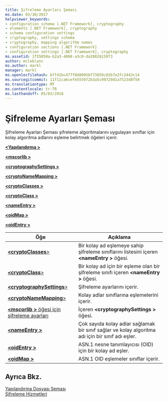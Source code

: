 ```yaml
---
title: Şifreleme Ayarları Şeması
ms.date: 03/30/2017
helpviewer_keywords:
- configuration schema [.NET Framework], cryptography
- elements [.NET Framework], cryptography
- schema configuration settings
- cryptography, settings schema
- cryptography, mapping algorithm names
- configuration sections [.NET Framework]
- configuration settings [.NET Framework], cryptography
ms.assetid: 1f55050a-b2a3-4868-a3c0-da20826150f3
author: mcleblanc
ms.author: markl
manager: markl
ms.openlocfilehash: b7f41bc477f8d8095bf73859c02b7e2fc2443c14
ms.sourcegitcommit: 11f11ca6cefe555972b3a5c99729d1a7523d8f50
ms.translationtype: MT
ms.contentlocale: tr-TR
ms.lasthandoff: 05/03/2018
---
```

# <a name="cryptography-settings-schema"></a>Şifreleme Ayarları Şeması
Şifreleme Ayarları Şeması şifreleme algoritmalarını uygulayan sınıflar için kolay algoritma adlarını eşleme belirtmek öğeleri içerir.  
  
 [**\<Yapılandırma >**](../../../../../docs/framework/configure-apps/file-schema/configuration-element.md)  
  
 [**\<mscorlib >**](../../../../../docs/framework/configure-apps/file-schema/cryptography/mscorlib-element-for-cryptography-settings.md)  
  
 [**\<cryptographySettings >**](../../../../../docs/framework/configure-apps/file-schema/cryptography/cryptographysettings-element.md)  
  
 [**\<cryptoNameMapping >**](../../../../../docs/framework/configure-apps/file-schema/cryptography/cryptonamemapping-element.md)  
  
 [**\<cryptoClasses >**](../../../../../docs/framework/configure-apps/file-schema/cryptography/cryptoclasses-element.md)  
  
 [**\<cryptoClass >**](../../../../../docs/framework/configure-apps/file-schema/cryptography/cryptoclass-element.md)  
  
 [**\<nameEntry >**](../../../../../docs/framework/configure-apps/file-schema/cryptography/nameentry-element.md)  
  
 [**\<oidMap >**](../../../../../docs/framework/configure-apps/file-schema/cryptography/oidmap-element.md)  
  
 [**\<oidEntry >**](../../../../../docs/framework/configure-apps/file-schema/cryptography/oidentry-element.md)  
  
|Öğe|Açıklama|  
|-------------|-----------------|  
|[**\<cryptoClasses**>](../../../../../docs/framework/configure-apps/file-schema/cryptography/cryptoclasses-element.md)|Bir kolay ad eşlemeye sahip şifreleme sınıflarını listesini içeren  **\<nameEntry >** öğesi.|  
|[**\<cryptoClass**>](../../../../../docs/framework/configure-apps/file-schema/cryptography/cryptoclass-element.md)|Bir kolay ad için bir eşleme olan bir şifreleme sınıfı içeren  **\<nameEntry >** öğesi.|  
|[**\<cryptographySettings**>](../../../../../docs/framework/configure-apps/file-schema/cryptography/cryptographysettings-element.md)|Şifreleme ayarlarını içerir.|  
|[**\<cryptoNameMapping**>](../../../../../docs/framework/configure-apps/file-schema/cryptography/cryptonamemapping-element.md)|Kolay adlar sınıflarına eşlemelerini içerir.|  
|[**\<mscorlib >** öğesi için şifreleme ayarları](../../../../../docs/framework/configure-apps/file-schema/cryptography/mscorlib-element-for-cryptography-settings.md)|İçeren  **\<cryptographySettings >** öğesi.|  
|[**\<nameEntry >**](../../../../../docs/framework/configure-apps/file-schema/cryptography/nameentry-element.md)|Çok sayıda kolay adlar sağlamak bir sınıf sağlar ve kolay algoritma adı için bir sınıf adı eşler.|  
|[**\<oidEntry >**](../../../../../docs/framework/configure-apps/file-schema/cryptography/oidentry-element.md)|ASN.1 nesne tanımlayıcısı (OID) için bir kolay ad eşler.|  
|[**\<oidMap >**](../../../../../docs/framework/configure-apps/file-schema/cryptography/oidmap-element.md)|ASN.1 OID eşlemeler sınıflar içerir.|  
  
## <a name="see-also"></a>Ayrıca Bkz.  
 [Yapılandırma Dosyası Şeması](../../../../../docs/framework/configure-apps/file-schema/index.md)  
 [Şifreleme Hizmetleri](../../../../../docs/standard/security/cryptographic-services.md)
